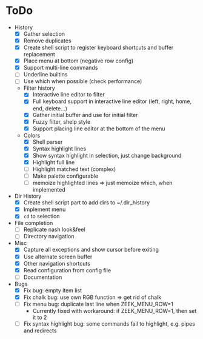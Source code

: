 # ToDo

- History
  - [x] Gather selection
  - [x] Remove duplicates
  - [x] Create shell script to register keyboard shortcuts and buffer
        replacement
  - [x] Place menu at bottom (negative row config)
  - [x] Support multi-line commands
  - [ ] Underline builtins
  - [ ] Use which when possible (check performance)
  - Filter history
    - [x] Interactive line editor to filter
    - [x] Full keyboard support in interactive line editor (left, right, home,
          end, delete...)
    - [x] Gather initial buffer and use for initial filter
    - [x] Fuzzy filter, shelp style
    - [x] Support placing line editor at the bottom of the menu
  - Colors
    - [x] Shell parser
    - [x] Syntax highlight lines
    - [x] Show syntax highlight in selection, just change background
    - [x] Highlight full line
    - [ ] Highlight matched text (complex)
    - [ ] Make palette configurable
    - [ ] memoize highlighted lines => just memoize which, when implemented
- Dir History
  - [x] Create shell script part to add dirs to ~/.dir_history
  - [x] Implement menu
  - [x] `cd` to selection
- File completion
  - [ ] Replicate nash look&feel
  - [ ] Directory navigation
- Misc
  - [x] Capture all exceptions and show cursor before exiting
  - [x] Use alternate screen buffer
  - [x] Other navigation shortcuts
  - [x] Read configuration from config file
  - [ ] Documentation
- Bugs
  - [x] Fix bug: empty item list
  - [x] Fix chalk bug: use own RGB function => get rid of chalk
  - [ ] Fix menu bug: duplicate last line when ZEEK_MENU_ROW=1
    - Currently fixed with workaround: if ZEEK_MENU_ROW=1, then set it to 2
  - [ ] Fix syntax highlight bug: some commands fail to highlight, e.g. pipes
        and redirects
